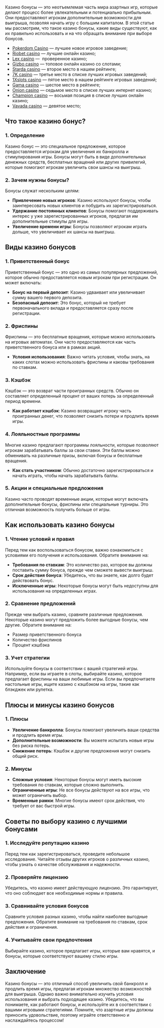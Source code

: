 Казино бонусы — это неотъемлемая часть мира азартных игр, которые делают процесс более увлекательным и потенциально прибыльным. Они предоставляют игрокам дополнительные возможности для выигрыша, позволяя начать игру с большим капиталом. В этой статье мы рассмотрим, что такое казино бонусы, какие виды существуют, как их правильно использовать и на что обращать внимание при выборе бонусов.

* [Pokerdom Casino](https://brandplay.link/FwVc4f) — лучшее новое игровое заведение;
* [Riobet casino](https://brandplay.link/TnjsxFvH) — лучшие онлайн казино;
* [Lex casino](https://brandplay.link/VMqNXPFs) —  проверенное казино;
* [Gizbo casino](https://brandplay.link/rvzLrVLp) — топовое онлайн казино со слотами;
* [Starda casino](https://brandplay.link/HDcDrxLk) — второе место в нашем рейтинге;
* [7K casino](https://brandplay.link/dd46bNgD) — третье место в списке лучших игровых заведений;
* [1Xslots casino](https://brandplay.link/J2ZbqMPZ) — пятое место в нашем рейтинге игровых заведений;
* [Gama casino](https://brandplay.link/RD52jZbL) — шестое место в рейтинге;
* [Onion casino](https://brandplay.link/8LcS6Djb) — седьмое место в списке лучших интернет казино;
* [Champion casino](https://temon-gter.cfd/go/9n8?p56190p303844p3509t17502) — восьмая позиция в списке лучших онлайн казино;
* [Vavada casino](https://vavadapartner.pro/?promo=75590753-cc8b-4c4a-8d71-99b7a2293439-jud\&target=register) — девятое место;

## Что такое казино бонус?

### 1. Определение

Казино бонус — это специальное предложение, которое предоставляется игрокам для увеличения их банкролла и стимулирования игры. Бонусы могут быть в виде дополнительных денежных средств, бесплатных вращений или других привилегий, которые помогают игрокам увеличить свои шансы на выигрыш.

### 2. Зачем нужны бонусы?

Бонусы служат нескольким целям:

* **Привлечение новых игроков**: Казино используют бонусы, чтобы заинтересовать новых клиентов и побудить их зарегистрироваться.
* **Удержание постоянных клиентов**: Бонусы помогают поддерживать интерес у уже зарегистрированных игроков, предлагая им дополнительные стимулы для игры.
* **Увеличение времени игры**: Бонусы позволяют игрокам играть дольше, что увеличивает их шансы на выигрыш.

## Виды казино бонусов

### 1. Приветственный бонус

Приветственный бонус — это одно из самых популярных предложений, которое обычно предоставляется новым игрокам при регистрации. Он может включать:

* **Бонус на первый депозит**: Казино удваивает или увеличивает сумму вашего первого депозита.
* **Безопасный депозит**: Это бонус, который не требует первоначального вклада и предоставляется сразу после регистрации.

### 2. Фриспины

Фриспины — это бесплатные вращения, которые можно использовать на игровых автоматах. Они часто предоставляются как часть приветственного бонуса или в рамках акций.

* **Условия использования**: Важно читать условия, чтобы знать, на каких слотах можно использовать фриспины и каковы требования по ставкам.

### 3. Кэшбэк

Кэшбэк — это возврат части проигранных средств. Обычно он составляет определенный процент от ваших потерь за определенный период времени.

* **Как работает кэшбэк**: Казино возвращает игроку часть проигранных денег, что позволяет снизить потери и продлить время игры.

### 4. Лояльностные программы

Многие казино предлагают программы лояльности, которые позволяют игрокам зарабатывать баллы за свои ставки. Эти баллы можно обменивать на различные призы, включая бонусы и бесплатные вращения.

* **Как стать участником**: Обычно достаточно зарегистрироваться и начать играть, чтобы начать зарабатывать баллы.

### 5. Акции и специальные предложения

Казино часто проводят временные акции, которые могут включать дополнительные бонусы, фриспины или специальные турниры. Это отличная возможность получить больше от игры.

## Как использовать казино бонусы

### 1. Чтение условий и правил

Перед тем как воспользоваться бонусом, важно ознакомиться с условиями его получения и использования. Обратите внимание на:

* **Требования по ставкам**: Это количество раз, которое вы должны поставить сумму бонуса, прежде чем сможете вывести выигрыш.
* **Срок действия бонуса**: Убедитесь, что вы знаете, как долго будет действовать бонус.
* **Исключенные игры**: Некоторые бонусы могут быть недоступны для использования на определенных играх.

### 2. Сравнение предложений

Прежде чем выбрать казино, сравните различные предложения. Некоторые казино могут предложить более выгодные бонусы, чем другие. Обратите внимание на:

* Размер приветственного бонуса
* Количество фриспинов
* Процент кэшбэка

### 3. Учет стратегии

Используйте бонусы в соответствии с вашей стратегией игры. Например, если вы играете в слоты, выбирайте казино, которое предлагает фриспины на ваши любимые игры. Если вы предпочитаете настольные игры, ищите казино с кэшбэком на игры, такие как блэкджек или рулетка.

## Плюсы и минусы казино бонусов

### 1. Плюсы

* **Увеличение банкролла**: Бонусы помогают увеличить ваши средства и продлить время игры.
* **Дополнительные возможности**: Вы можете испытать новые игры без риска потерь.
* **Снижение потерь**: Кэшбэк и другие предложения могут снизить общий риск.

### 2. Минусы

* **Сложные условия**: Некоторые бонусы могут иметь высокие требования по ставкам, которые сложно выполнить.
* **Ограниченные игры**: Не все бонусы действуют на все игры, что может ограничить выбор.
* **Временные рамки**: Многие бонусы имеют срок действия, что требует от вас быстрой игры.

## Советы по выбору казино с лучшими бонусами

### 1. Исследуйте репутацию казино

Перед тем как зарегистрироваться, проведите небольшое исследование. Читайте отзывы других игроков о различных казино, чтобы узнать о качестве обслуживания и надежности.

### 2. Проверяйте лицензию

Убедитесь, что казино имеет действующую лицензию. Это гарантирует, что оно соблюдает все необходимые нормы и правила.

### 3. Сравнивайте условия бонусов

Сравните условия разных казино, чтобы найти наиболее выгодные предложения. Обратите внимание на требования по ставкам, срок действия и ограничения.

### 4. Учитывайте свои предпочтения

Выбирайте казино, которое предлагает игры, которые вам нравятся, и бонусы, которые соответствуют вашему стилю игры.

## Заключение

Казино бонусы — это отличный способ увеличить свой банкролл и продлить время игры, предлагая игрокам множество возможностей для выигрыша. Однако важно внимательно изучить условия использования и выбрать подходящее казино. Убедитесь, что вы понимаете, как работают бонусы, и используйте их в соответствии с вашими игровыми стратегиями. Помните, что азартные игры должны приносить удовольствие, поэтому играйте ответственно и наслаждайтесь процессом!
